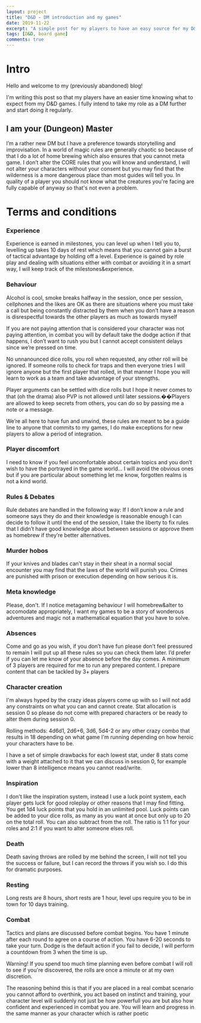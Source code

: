 ```yaml
---
layout: project
title: "D&D - DM introduction and my games"
date: 2019-11-22
excerpt: "A simple post for my players to have an easy source for my D&D games."
tags: [D&D, board game]
comments: true
---
```

# Intro
Hello and welcome to my (previously abandoned) blog!

I'm writing this post so that my players have an easier time knowing what to expect from my D&D games. I fully intend to take my role as a DM further and start doing it regularly.

## I am your (Dungeon) Master

I’m a rather new DM but I have a preference towards storytelling and improvisation. In a world of magic rules are generally chaotic so because of that I do a lot of home brewing which also ensures that you cannot meta game. I don’t alter the CORE rules that you will know and understand, I will not alter your characters without your consent but you may find that the wilderness is a more dangerous place than most guides will tell you. In quality of a player you should not know what the creatures you're facing are fully capable of anyway so that's not even a problem.

# Terms and conditions

### Experience
Experience is earned in milestones, you can level up when I tell you to, levelling up takes 10 days of rest which means that you cannot gain a burst of tactical advantage by holding off a level. Experience is gained by role play and dealing with situations either with combat or avoiding it in a smart way, I will keep track of the milestones&experience.

### Behaviour

Alcohol is cool, smoke breaks halfway in the session, once per session, cellphones and the likes are OK as there are situations where you must take a call but being constantly distracted by them when you don’t have a reason is disrespectful towards the other players as much as towards myself

If you are not paying attention that is considered your character was not paying attention, in combat you will by default take the dodge action if that happens, I don’t want to rush you but I cannot accept consistent delays since we’re pressed on time.

No unnanounced dice rolls, you roll when requested, any other roll will be ignored. If someone rolls to check for traps and then everyone tries I will ignore anyone but the first player that rolled, in that manner I hope you will learn to work as a team and take advantage of your strengths.

Player arguments can be settled with dice rolls but I hope it never comes to that (oh the drama) also PVP is not allowed until later sessions.��Players are allowed to keep secrets from others, you can do so by passing me a note or a message.

We’re all here to have fun and unwind, these rules are meant to be a guide line to anyone that commits to my games, I do make exceptions for new players to allow a period of integration.

### Player discomfort
I need to know if you feel uncomfortable about certain topics and you don’t wish to have the portrayed in the game world... I will avoid the obvious ones but if you are particular about something let me know, forgotten realms is not a kind world.

### Rules & Debates
Rule debates are handled in the following way: If I don’t know a rule and someone says they do and their knowledge is reasonable enough I can decide to follow it until the end of the session, I take the liberty to fix rules that I didn’t have good knowledge about between sessions or approve them as homebrew if they’re better alternatives.

### Murder hobos
If your knives and blades can't stay in their sheat in a normal social encounter you may find that the laws of the world will punish you. Crimes are punished with prison or execution depending on how serious it is.

### Meta knowledge 
Please, don't. If I notice metagaming behaviour I will homebrew&alter to accomodate appropriately, I want my games to be a story of wonderous adventures and magic not a mathematical equation that you have to solve.

### Absences
Come and go as you wish, if you don’t have fun please don’t feel pressured to remain I will put up all these rules so you can check them later. I’d prefer if you can let me know of your absence before the day comes. A minimum of 3 players are required for me to run any prepared content. I prepare content that can be tackled by 3+ players

### Character creation
I'm always hyped by the crazy ideas players come up with so I will not add any constraints on what you can and cannot create. Stat allocation is session 0 so please do not come with prepared characters or be ready to alter them during session 0.

Rolling methods: 4d6d1, 2d6+6, 3d6, 5d4-2 or any other crazy combo that results in 18 depending on what game I'm running depending on how heroic your characters have to be.

I have a set of simple drawbacks for each lowest stat, under 8 stats come with a weight attached to it that we can discuss in session 0, for example lower than 8 intelligence means you cannot read/write.

### Inspiration
I don't like the inspiration system, instead I use a luck point system, each player gets luck for good roleplay or other reasons that I may find fitting. You get 1d4 luck points that you hold in an unlimited pool. Luck points can be added to your dice rolls, as many as you want at once but only up to 20 on the total roll. You can also subtract from the roll. The ratio is 1:1 for your roles and 2:1 if you want to alter someone elses roll.

### Death
Death saving throws are rolled by me behind the screen, I will not tell you the success or failure, but I can record the throws if you wish so. I do this for dramatic purposes.

### Resting
Long rests are 8 hours, short rests are 1 hour, level ups require you to be in town for 10 days training. 

### Combat
Tactics and plans are discussed before combat begins. You have 1 minute after each round to agree on a course of action. You have 6-20 seconds to take your turn. Dodge is the default action if you fail to decide, I will perform a countdown from 3 when the time is up.

Warning! If you spend too much time planning even before combat I will roll to see if you're discovered, the rolls are once a minute or at my own discretion. 

The reasoning behind this is that if you are placed in a real combat scenario you cannot afford to overthink, you act based on instinct and training, your character level will suddenly not just be how powerfull you are but also how confident and experienced in combat you are. You will learn and progress in the same manner as your character which is rather poetic
